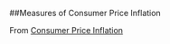 ##Measures of Consumer Price Inflation

From [Consumer Price Inflation](http://www.rba.gov.au/inflation/measures-cpi.html)
